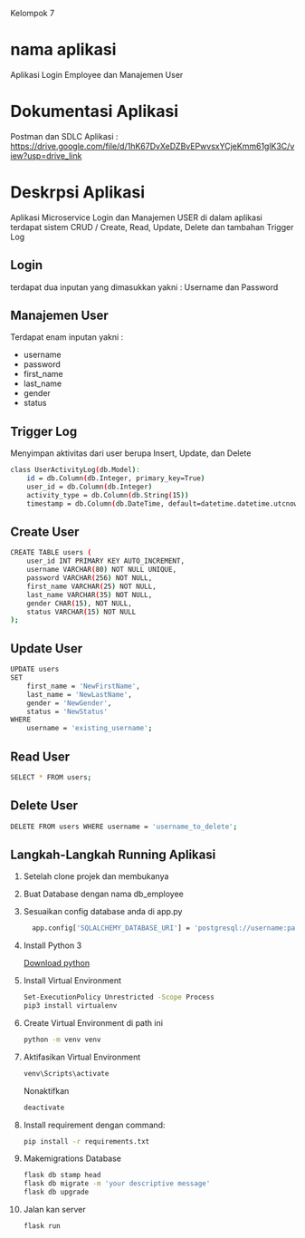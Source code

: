 Kelompok 7

# nama aplikasi
Aplikasi Login Employee dan Manajemen User

# Dokumentasi Aplikasi 
Postman dan SDLC Aplikasi : https://drive.google.com/file/d/1hK67DvXeDZBvEPwvsxYCjeKmm61glK3C/view?usp=drive_link
# Deskrpsi Aplikasi
Aplikasi Microservice Login dan Manajemen USER
di dalam aplikasi terdapat sistem CRUD / Create, Read, Update, Delete dan tambahan Trigger Log

## Login
terdapat dua inputan yang dimasukkan yakni :
Username dan Password

## Manajemen User
Terdapat enam inputan yakni :
- username
- password
- first_name
- last_name
- gender
- status
## Trigger Log 
Menyimpan aktivitas dari user berupa Insert, Update, dan Delete 
```bash
class UserActivityLog(db.Model):
    id = db.Column(db.Integer, primary_key=True)
    user_id = db.Column(db.Integer)
    activity_type = db.Column(db.String(15))
    timestamp = db.Column(db.DateTime, default=datetime.datetime.utcnow)
```
## Create User
```bash
CREATE TABLE users (
    user_id INT PRIMARY KEY AUTO_INCREMENT, 
    username VARCHAR(80) NOT NULL UNIQUE,
    password VARCHAR(256) NOT NULL, 
    first_name VARCHAR(25) NOT NULL,
    last_name VARCHAR(35) NOT NULL,
    gender CHAR(15), NOT NULL,
    status VARCHAR(15) NOT NULL 
);
```
## Update User
```bash
UPDATE users
SET 
    first_name = 'NewFirstName',
    last_name = 'NewLastName',
    gender = 'NewGender',
    status = 'NewStatus'
WHERE
    username = 'existing_username';
```
## Read User
```bash
SELECT * FROM users;
```
## Delete User
```bash
DELETE FROM users WHERE username = 'username_to_delete';
```

## Langkah-Langkah Running Aplikasi

1. Setelah clone projek dan membukanya
2. Buat Database dengan nama db_employee
3. Sesuaikan config database anda di app.py
    ```bash
      app.config['SQLALCHEMY_DATABASE_URI'] = 'postgresql://username:password@localhost/db_employee'
    ```

4. Install Python 3

   [Download python](https://www.python.org/downloads/0)


5. Install Virtual Environment

    ```bash
    Set-ExecutionPolicy Unrestricted -Scope Process
    pip3 install virtualenv
    ```

6. Create Virtual Environment di path ini

    ```bash
    python -m venv venv
    ```


7. Aktifasikan Virtual Environment

    ```bash
    venv\Scripts\activate
    ```

    Nonaktifkan
    ```bash
    deactivate
    ```

8. Install requirement dengan command:
    ```bash
    pip install -r requirements.txt
    ```
    
9. Makemigrations Database
    ```bash
    flask db stamp head
    flask db migrate -m 'your descriptive message'
    flask db upgrade
    ```
    
10. Jalan kan server
    ```bash
    flask run
    ```
